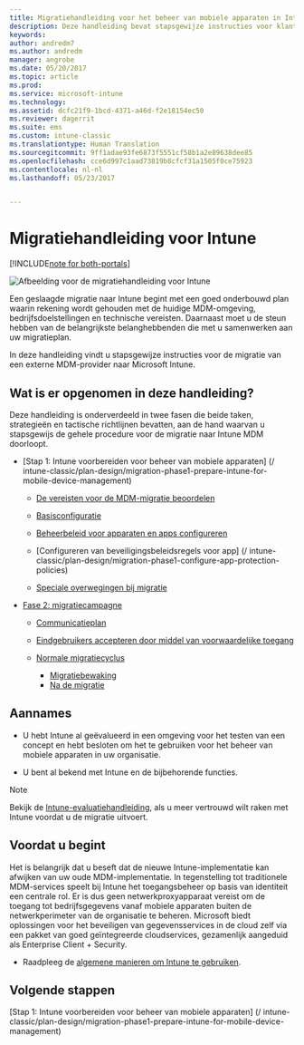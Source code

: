 ```yaml
---
title: Migratiehandleiding voor het beheer van mobiele apparaten in Intune | Microsoft Docs
description: Deze handleiding bevat stapsgewijze instructies voor klanten die migreren van een externe MDM-provider naar Microsoft Intune.
keywords: 
author: andredm7
ms.author: andredm
manager: angrobe
ms.date: 05/20/2017
ms.topic: article
ms.prod: 
ms.service: microsoft-intune
ms.technology: 
ms.assetid: dcfc21f9-1bcd-4371-a46d-f2e18154ec50
ms.reviewer: dagerrit
ms.suite: ems
ms.custom: intune-classic
ms.translationtype: Human Translation
ms.sourcegitcommit: 9ff1adae93fe6873f5551cf58b1a2e89638dee85
ms.openlocfilehash: cce6d997c1aad73819b8cfcf31a1505f0ce75923
ms.contentlocale: nl-nl
ms.lasthandoff: 05/23/2017


---
```


# <a name="intune-migration-guide"></a>Migratiehandleiding voor Intune

[!INCLUDE[note for both-portals](../includes/note-for-both-portals.md)]

![Afbeelding voor de migratiehandleiding voor Intune](../media/MDM-migration-guide-art.PNG)

Een geslaagde migratie naar Intune begint met een goed onderbouwd plan waarin rekening wordt gehouden met de huidige MDM-omgeving, bedrijfsdoelstellingen en technische vereisten. Daarnaast moet u de steun hebben van de belangrijkste belanghebbenden die met u samenwerken aan uw migratieplan.

In deze handleiding vindt u stapsgewijze instructies voor de migratie van een externe MDM-provider naar Microsoft Intune.

## <a name="whats-included-in-this-guide"></a>Wat is er opgenomen in deze handleiding?

Deze handleiding is onderverdeeld in twee fasen die beide taken, strategieën en tactische richtlijnen bevatten, aan de hand waarvan u stapsgewijs de gehele procedure voor de migratie naar Intune MDM doorloopt.

-   [Stap 1: Intune voorbereiden voor beheer van mobiele apparaten] (/ intune-classic/plan-design/migration-phase1-prepare-intune-for-mobile-device-management)

    -   [De vereisten voor de MDM-migratie beoordelen](/intune-classic/plan-design/migration-phase1-prepare-intune-for-mobile-device-management#assess-mdm-requirements)

    -   [Basisconfiguratie](/intune-classic/plan-design/migration-phase1-basic-setup)

    -   [Beheerbeleid voor apparaten en apps configureren](/intune-classic/plan-design/migration-phase1-configure-device-and-app-management-policies)

    -   [Configureren van beveiligingsbeleidsregels voor app] (/ intune-classic/plan-design/migration-phase1-configure-app-protection-policies)

    -   [Speciale overwegingen bij migratie](/intune-classic/plan-design/migration-phase1-special-migration-considerations)

-   [Fase 2: migratiecampagne](/intune-classic/plan-design/migration-phase2-migration-campaign)

    -   [Communicatieplan](/intune-classic/plan-design/migration-phase2-communication-plan)

    -   [Eindgebruikers accepteren door middel van voorwaardelijke toegang](/intune-classic/plan-design/migration-phase2-drive-end-user-adoption-with-conditional-access)
    
    -   [Normale migratiecyclus](/intune-classic/plan-design/migration-phase2-typical-migration-cycle)
        -   [Migratiebewaking](/intune-classic/plan-design/migration-phase2-typical-migration-cycle#monitoring-migration)
        -   [Na de migratie](/intune-classic/plan-design/migration-phase2-typical-migration-cycle#post-migration)

## <a name="assumptions"></a>Aannames

-   U hebt Intune al geëvalueerd in een omgeving voor het testen van een concept en hebt besloten om het te gebruiken voor het beheer van mobiele apparaten in uw organisatie.

-   U bent al bekend met Intune en de bijbehorende functies. 

> [!NOTE]
> Bekijk de [Intune-evaluatiehandleiding](/intune-classic/understand-explore/sign-up-for-30-day-trial-microsoft-intune), als u meer vertrouwd wilt raken met Intune voordat u de migratie uitvoert.

## <a name="before-you-begin"></a>Voordat u begint

Het is belangrijk dat u beseft dat de nieuwe Intune-implementatie kan afwijken van uw oude MDM-implementatie. In tegenstelling tot traditionele MDM-services speelt bij Intune het toegangsbeheer op basis van identiteit een centrale rol. Er is dus geen netwerkproxyapparaat vereist om de toegang tot bedrijfsgegevens vanaf mobiele apparaten buiten de netwerkperimeter van de organisatie te beheren. Microsoft biedt oplossingen voor het beveiligen van gegevensservices in de cloud zelf via een pakket van goed geïntegreerde cloudservices, gezamenlijk aangeduid als Enterprise Client + Security.

-   Raadpleeg de [algemene manieren om Intune te gebruiken](/intune-classic/plan-design/migration-phase1-prepare-intune-for-mobile-device-management#assess-mdm-requirements).

## <a name="next-steps"></a>Volgende stappen

[Stap 1: Intune voorbereiden voor beheer van mobiele apparaten] (/ intune-classic/plan-design/migration-phase1-prepare-intune-for-mobile-device-management)

